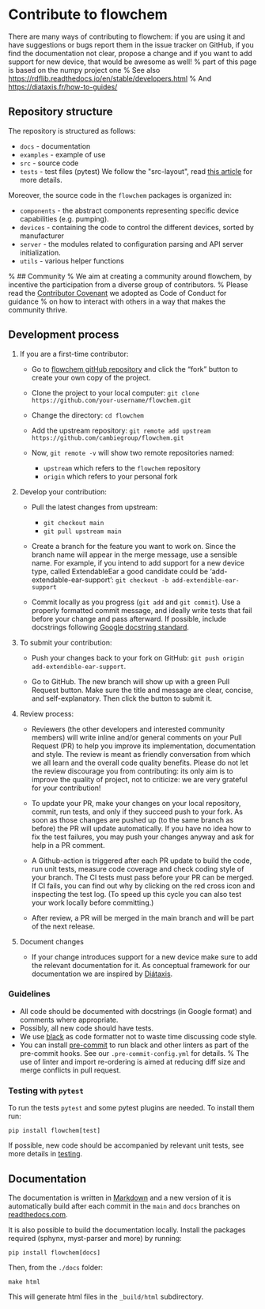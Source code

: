 # Contribute to flowchem
There are many ways of contributing to flowchem: if you are using it and have suggestions or bugs report them in the
issue tracker on GitHub, if you find the documentation not clear, propose a change and if you want to add support for
new device, that would be awesome as well!
% part of this page is based on the numpy project one
% See also https://rdflib.readthedocs.io/en/stable/developers.html
% And https://diataxis.fr/how-to-guides/

## Repository structure
The repository is structured as follows:
* `docs` - documentation
* `examples` - example of use
* `src` - source code
* `tests` - test files (pytest)
We follow the "src-layout", read [this article](https://setuptools.pypa.io/en/latest/userguide/package_discovery.html#src-layout) for more details.

Moreover, the source code in the `flowchem` packages is organized in:
* `components` - the abstract components representing specific device capabilities (e.g. pumping).
* `devices` - containing the code to control the different devices, sorted by manufacturer
* `server` - the modules related to configuration parsing and API server initialization.
* `utils` - various helper functions

% ## Community
% We aim at creating a community around flowchem, by incentive the participation from a diverse group of contributors.
% Please read the [Contributor Covenant](https://www.contributor-covenant.org/) we adopted as Code of Conduct for guidance
% on how to interact with others in a way that makes the community thrive.

## Development process
1. If you are a first-time contributor:

   * Go to [flowchem gitHub repository](https://github.com/cambiegroup/flowchem) and click the “fork” button to create your own copy of the project.

   * Clone the project to your local computer: `git clone https://github.com/your-username/flowchem.git`

   * Change the directory: `cd flowchem`

   * Add the upstream repository: `git remote add upstream https://github.com/cambiegroup/flowchem.git`

   * Now, `git remote -v` will show two remote repositories named:
     * `upstream` which refers to the `flowchem` repository
     * `origin` which refers to your personal fork

2. Develop your contribution:

   * Pull the latest changes from upstream:
     * `git checkout main`
     * `git pull upstream main`

   * Create a branch for the feature you want to work on. Since the branch name will appear in the merge message, use a
     sensible name.
     For example, if you intend to add support for a new device type, called ExtendableEar a good candidate
     could be ‘add-extendable-ear-support’: `git checkout -b add-extendible-ear-support`

   * Commit locally as you progress (`git add` and `git commit`).
     Use a properly formatted commit message, and ideally write tests that fail before your change and pass afterward.
     If possible, include docstrings following [Google docstring standard](https://sphinxcontrib-napoleon.readthedocs.io/en/latest/example_google.html).

3. To submit your contribution:

   * Push your changes back to your fork on GitHub: `git push origin add-extendible-ear-support`.

   * Go to GitHub. The new branch will show up with a green Pull Request button.
     Make sure the title and message are clear, concise, and self-explanatory. Then click the button to submit it.

4. Review process:

   * Reviewers (the other developers and interested community members) will write inline and/or general comments on your
     Pull Request (PR) to help you improve its implementation, documentation and style.
     The review is meant as friendly conversation from which we all learn and the overall code quality benefits.
     Please do not let the review discourage you from contributing: its only aim is to improve the quality of project, not to criticize: we are very grateful for your contribution!

   * To update your PR, make your changes on your local repository, commit, run tests, and only if they succeed push to your fork.
     As soon as those changes are pushed up (to the same branch as before) the PR will update automatically.
     If you have no idea how to fix the test failures, you may push your changes anyway and ask for help in a PR comment.

   * A Github-action is triggered after each PR update to build the code, run unit tests, measure code coverage and
     check coding style of your branch.
     The CI tests must pass before your PR can be merged.
     If CI fails, you can find out why by clicking on the red cross icon and inspecting the test log.
     (To speed up this cycle you can also test your work locally before committing.)

   * After review, a PR will be merged in the main branch and will be part of the next release.

5. Document changes

   * If your change introduces support for a new device make sure to add the relevant documentation for it.
     As conceptual framework for our documentation we are inspired by [Diátaxis](https://diataxis.fr).

### Guidelines

* All code should be documented with docstrings (in Google format) and comments where appropriate.
* Possibly, all new code should have tests.
* We use [black](https://github.com/psf/black) as code formatter not to waste time discussing code style.
* You can install [pre-commit](https://pre-commit.com/) to run black and other linters as part of the pre-commit hooks.
  See our `.pre-commit-config.yml` for details.
%  The use of linter and import re-ordering is aimed at reducing diff size and merge conflicts in pull request.

### Testing with `pytest`
To run the tests `pytest` and some pytest plugins are needed.
To install them run:
```shell
pip install flowchem[test]
```
If possible, new code should be accompanied by relevant unit tests, see more details in [testing](testing.md).

## Documentation
The documentation is written in [Markdown](https://www.markdownguide.org/) and a new version of it is automatically
build after each commit in the `main` and `docs` branches on
[readthedocs.com](https://readthedocs.org/projects/flowchem/).

It is also possible to build the documentation locally.
Install the packages required (sphynx, myst-parser and more) by running:
```shell
pip install flowchem[docs]
```
Then, from the `./docs` folder:
```shell
make html
```
This will generate html files in the `_build/html` subdirectory.
